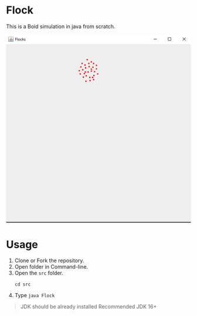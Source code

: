 # Flock
This is a Boid simulation in java from scratch.


![flock](img0.png)


# **Usage**

1. Clone or Fork the repository. 
2. Open folder in Command-line.
3. Open the `src` folder.
   ```
   cd src
   ```
4. Type `java Flock`

> JDK should be already installed 
> Recommended JDK 16+
